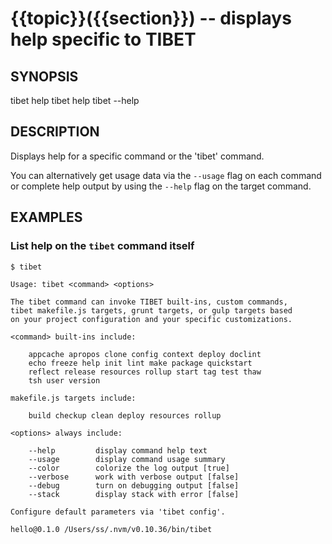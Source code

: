 {{topic}}({{section}}) -- displays help specific to TIBET
=============================================

## SYNOPSIS

tibet help
tibet help <topic>
tibet <command> --help

## DESCRIPTION

Displays help for a specific command or the 'tibet' command.

You can alternatively get usage data via the `--usage` flag on each command
or complete help output by using the `--help` flag on the target command.

## EXAMPLES

### List help on the `tibet` command itself

    $ tibet

    Usage: tibet <command> <options>

    The tibet command can invoke TIBET built-ins, custom commands,
    tibet makefile.js targets, grunt targets, or gulp targets based
    on your project configuration and your specific customizations.

    <command> built-ins include:

        appcache apropos clone config context deploy doclint
        echo freeze help init lint make package quickstart
        reflect release resources rollup start tag test thaw
        tsh user version

    makefile.js targets include:

        build checkup clean deploy resources rollup

    <options> always include:

        --help         display command help text
        --usage        display command usage summary
        --color        colorize the log output [true]
        --verbose      work with verbose output [false]
        --debug        turn on debugging output [false]
        --stack        display stack with error [false]

    Configure default parameters via 'tibet config'.

    hello@0.1.0 /Users/ss/.nvm/v0.10.36/bin/tibet
